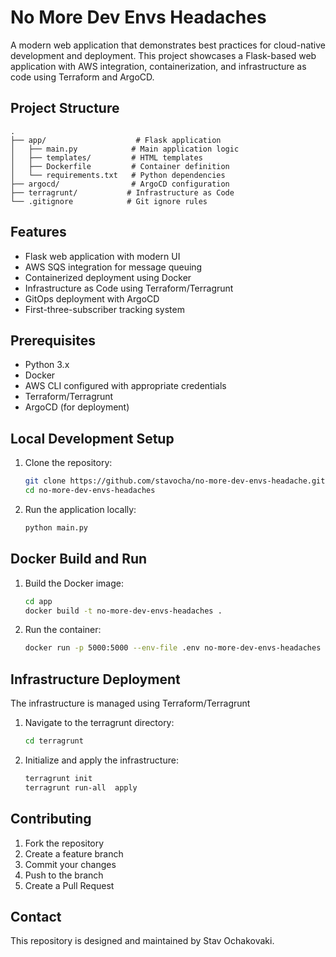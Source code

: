 # No More Dev Envs Headaches

A modern web application that demonstrates best practices for cloud-native development and deployment. This project showcases a Flask-based web application with AWS integration, containerization, and infrastructure as code using Terraform and ArgoCD.

## Project Structure

```
.
├── app/                    # Flask application
│   ├── main.py            # Main application logic
│   ├── templates/         # HTML templates
│   ├── Dockerfile         # Container definition
│   └── requirements.txt   # Python dependencies
├── argocd/                # ArgoCD configuration
├── terragrunt/           # Infrastructure as Code
└── .gitignore            # Git ignore rules
```

## Features

- Flask web application with modern UI
- AWS SQS integration for message queuing
- Containerized deployment using Docker
- Infrastructure as Code using Terraform/Terragrunt
- GitOps deployment with ArgoCD
- First-three-subscriber tracking system

## Prerequisites

- Python 3.x
- Docker
- AWS CLI configured with appropriate credentials
- Terraform/Terragrunt
- ArgoCD (for deployment)

## Local Development Setup

1. Clone the repository:
   ```bash
   git clone https://github.com/stavocha/no-more-dev-envs-headache.git
   cd no-more-dev-envs-headaches
   ```

2. Run the application locally:
   ```bash
   python main.py
   ```

## Docker Build and Run

1. Build the Docker image:
   ```bash
   cd app
   docker build -t no-more-dev-envs-headaches .
   ```

2. Run the container:
   ```bash
   docker run -p 5000:5000 --env-file .env no-more-dev-envs-headaches
   ```

## Infrastructure Deployment

The infrastructure is managed using Terraform/Terragrunt

1. Navigate to the terragrunt directory:
   ```bash
   cd terragrunt
   ```

2. Initialize and apply the infrastructure:
   ```bash
   terragrunt init
   terragrunt run-all  apply
   ```

## Contributing

1. Fork the repository
2. Create a feature branch
3. Commit your changes
4. Push to the branch
5. Create a Pull Request

## Contact

This repository is designed and maintained by Stav Ochakovaki.
